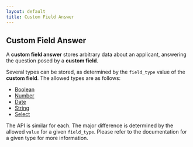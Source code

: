 ```yaml
---
layout: default
title: Custom Field Answer
---
```


## Custom Field Answer

A **custom field answer** stores arbitrary data about an applicant, answering the question posed by a **custom field**.

Several types can be stored, as determined by the `field_type` value of the **custom field**.  The allowed types are as follows:

* [Boolean](custom_field_answer_boolean.html)
* [Number](custom_field_answer_number.html)
* [Date](custom_field_answer_date.html)
* [String](custom_field_answer_string.html)
* [Select](custom_field_answer_select.html)

The API is similar for each.  The major difference is determined by the allowed `value` for a given `field_type`.  Please refer to the documentation for a given type for more information.
